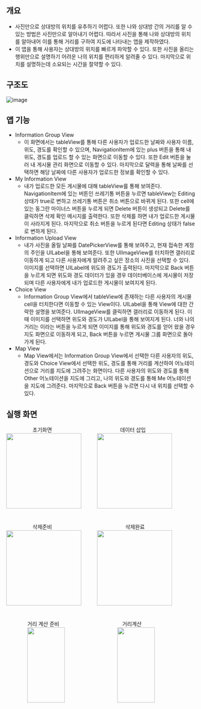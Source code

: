 ## 개요
-	사진만으로 상대방의 위치를 유추하기 어렵다. 또한 나와 상대방 간의 거리를 알 수 있는 방법은 사진만으로 알아내기 어렵다. 따라서 사진을 통해 나와 상대방의 위치를 알아내어 이를 통해 거리를 구하여 지도에 나타내는 앱을 제작하였다.
-	이 앱을 통해 사용자는 상대방의 위치를 빠르게 파악할 수 있다. 또한 사진을 올리는 행위만으로 설명하기 어려운 나의 위치를 편리하게 알려줄 수 있다. 마지막으로 위치를 설명하는데 소요되는 시간을 절약할 수 있다.

## 구조도
![image](https://github.com/hanseongbugi/YouAndMyDistance/assets/105718365/33e68c87-5411-4a2f-b26b-a2218c4834e3)

## 앱 기능
* Information Group View
  * 이 화면에서는 tableView를 통해 다른 사용자가 업로드한 날짜와 사용자 이름, 위도, 경도를 확인할 수 있으며, NavigationItem에 있는 plus 버튼을 통해 내 위도, 경도를 업로드 할 수 있는 화면으로 이동할 수 있다. 또한 Edit 버튼을 눌러 내 게시물 관리 화면으로 이동할 수 있다. 마지막으로 달력을 통해 날짜를 선택하면 해당 날짜에 다른 사용자가 업로드한 정보를 확인할 수 있다.
* My Information View
  * 내가 업로드한 모든 게시물에 대해 tableView를 통해 보여준다. NavigationItem에 있는 버튼인 쓰레기통 버튼을 누르면 tableView는 Editing 상태가 true로 변하고 쓰레기통 버튼은 취소 버튼으로 바뀌게 된다. 또한 cell에 있는 동그란 마이너스 버튼을 누르게 되면 Delete 버튼이 생성되고 Delete를 클릭하면 삭제 확인 메시지를 출력한다. 또한 삭제를 하면 내가 업로드한 게시물이 사라지게 된다. 마지막으로 취소 버튼을 누르게 된다면 Editing 상태가 false로 변하게 된다.
* Information Upload View
  * 내가 사진을 올릴 날짜를 DatePickerView를 통해 보여주고, 현재 접속한 계정의 주인을 UILabel을 통해 보여준다. 또한 UIImageView를 터치하면 갤러리로 이동하게 되고 다른 사용자에게 알려주고 싶은 장소의 사진을 선택할 수 있다. 이미지를 선택하면 UILabel에 위도와 경도가 출력된다. 마지막으로 Back 버튼을 누르게 되면 위도와 경도 데이터가 있을 경우 데이터베이스에 게시물이 저장되며 다른 사용자에게 내가 업로드한 게시물이 보여지게 된다.
* Choice View
  * Information Group View에서 tableView에 존재하는 다른 사용자의 게시물 cell을 터치한다면 이동할 수 있는 View이다. UILabel을 통해 View에 대한 간략한 설명을 보여준다. UIImageView를 클릭하면 갤러리로 이동하게 된다. 이때 이미지를 선택하면 위도와 경도가 UILabel을 통해 보여지게 된다. 너와 나의 거리는 이라는 버튼을 누르게 되면 이미지를 통해 위도와 경도를 얻어 왔을 경우 지도 화면으로 이동하게 되고, Back 버튼을 누르면 게시물 그룹 화면으로 돌아가게 된다.
* Map View
  * Map View에서는 Information Group View에서 선택한 다른 사용자의 위도, 경도와 Choice View에서 선택한 위도, 경도를 통해 거리를 계산하여 어노테이션으로 거리를 지도에 그려주는 화면이다. 다른 사용자의 위도와 경도를 통해 Other 어노테이션을 지도에 그리고, 나의 위도와 경도를 통해 Me 어노테이션을 지도에 그려준다. 마지막으로 Back 버튼을 누르면 다시 내 위치를 선택할 수 있다.

## 실행 화면
　　　　　초기화면　　　　　　　　　　　　　데이터 삽입<br>
<img src="https://github.com/hanseongbugi/YouAndMyDistance/assets/105718365/8900be22-3869-4811-85dd-7958d2a6441f" width="200" height="200"/>　　　<img src="https://github.com/hanseongbugi/YouAndMyDistance/assets/105718365/cbabe1b6-0210-4d3b-b0f6-967b9af2879b" width="200" height="200"/><br><br>                            
　　　　　삭제준비　　　　　　　　　　　　　　삭제완료<br>
<img src="https://github.com/hanseongbugi/YouAndMyDistance/assets/105718365/b2fb37e1-6f3a-403e-af0d-93be2cbbd42b" width="200" height="200"/>　　　<img src="https://github.com/hanseongbugi/YouAndMyDistance/assets/105718365/c3e9fd1a-479f-48eb-9c79-369e82fdb2cf" width="200" height="200"/><br><br>          
　　　　거리 계산 준비　　　　　　　　　　　　거리계산<br>
　　　　<img src="https://github.com/hanseongbugi/YouAndMyDistance/assets/105718365/5fe6ad26-6fd6-4bd4-817c-f10c50c5763e" width="100" height="200"/>　　　　　　　　　　<img src="https://github.com/hanseongbugi/YouAndMyDistance/assets/105718365/c8c7e953-252f-4c57-a752-a2f74d6df599" width="100" height="200"/>